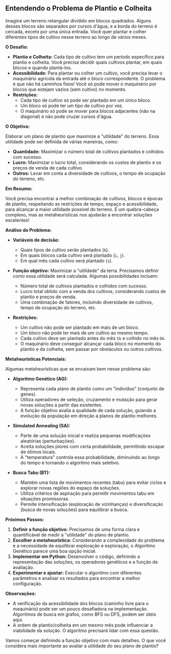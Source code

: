 ## Entendendo o Problema de Plantio e Colheita

Imagine um terreno retangular dividido em blocos quadrados. Alguns desses blocos são separados por cursos d'água, e a borda do terreno é cercada, exceto por uma única entrada. Você quer plantar e colher diferentes tipos de cultivo nesse terreno ao longo de vários meses.

**O Desafio:**

* **Plantio e Colheita:** Cada tipo de cultivo tem um período específico para plantio e colheita. Você precisa decidir quais cultivos plantar, em quais blocos e quando plantá-los.
* **Acessibilidade:** Para plantar ou colher um cultivo, você precisa levar o maquinário agrícola da entrada até o bloco correspondente. O problema é que não há caminhos fixos! Você só pode mover o maquinário por blocos que estejam vazios (sem cultivo) no momento.
* **Restrições:**
    * Cada tipo de cultivo só pode ser plantado em um único bloco.
    * Um bloco só pode ter um tipo de cultivo por vez.
    * O maquinário só pode se mover para blocos adjacentes (não na diagonal) e não pode cruzar cursos d'água.

**O Objetivo:**

Elaborar um plano de plantio que maximize a "utilidade" do terreno. Essa utilidade pode ser definida de várias maneiras, como:

* **Quantidade:** Maximizar o número total de cultivos plantados e colhidos com sucesso.
* **Lucro:** Maximizar o lucro total, considerando os custos de plantio e os preços de venda de cada cultivo.
* **Outros:** Levar em conta a diversidade de cultivos, o tempo de ocupação do terreno, etc.

**Em Resumo:**

Você precisa encontrar a melhor combinação de cultivos, blocos e épocas de plantio, respeitando as restrições de tempo, espaço e acessibilidade, para alcançar a maior utilidade possível do terreno. É um quebra-cabeça complexo, mas as metaheurísticas nos ajudarão a encontrar soluções excelentes!


**Análise do Problema:**

* **Variáveis de decisão:** 
    * Quais tipos de cultivo serão plantados (`k`).
    * Em quais blocos cada cultivo será plantado (`i`, `j`).
    * Em qual mês cada cultivo será plantado (`s`).

* **Função objetivo:** Maximizar a "utilidade" da terra. Precisamos definir como essa utilidade será calculada. Algumas possibilidades incluem:
    * Número total de cultivos plantados e colhidos com sucesso.
    * Lucro total obtido com a venda dos cultivos, considerando custos de plantio e preços de venda.
    * Uma combinação de fatores, incluindo diversidade de cultivos, tempo de ocupação do terreno, etc.

* **Restrições:**
    * Um cultivo não pode ser plantado em mais de um bloco.
    * Um bloco não pode ter mais de um cultivo ao mesmo tempo.
    * Cada cultivo deve ser plantado antes do mês `Sk` e colhido no mês `Dk`.
    * O maquinário deve conseguir alcançar cada bloco no momento do plantio e da colheita, sem passar por obstáculos ou outros cultivos.

**Metaheurísticas Potenciais:**

Algumas metaheurísticas que se encaixam bem nesse problema são:

* **Algoritmo Genético (AG):** 
    * Representa cada plano de plantio como um "indivíduo" (conjunto de genes).
    * Utiliza operadores de seleção, cruzamento e mutação para gerar novas soluções a partir das existentes.
    * A função objetivo avalia a qualidade de cada solução, guiando a evolução da população em direção a planos de plantio melhores.

* **Simulated Annealing (SA):** 
    * Parte de uma solução inicial e realiza pequenas modificações aleatórias (perturbações).
    * Aceita soluções piores com certa probabilidade, permitindo escapar de ótimos locais.
    * A "temperatura" controla essa probabilidade, diminuindo ao longo do tempo e tornando o algoritmo mais seletivo.

* **Busca Tabu (BT):**
    * Mantém uma lista de movimentos recentes (tabu) para evitar ciclos e explorar novas regiões do espaço de soluções.
    * Utiliza critérios de aspiração para permitir movimentos tabu em situações promissoras.
    * Permite intensificação (exploração de vizinhanças) e diversificação (busca de novas soluções) para equilibrar a busca.

**Próximos Passos:**

1. **Definir a função objetivo:** Precisamos de uma forma clara e quantificável de medir a "utilidade" do plano de plantio.
2. **Escolher a metaheurística:** Considerando a complexidade do problema e a necessidade de equilibrar exploração e exploração, o Algoritmo Genético parece uma boa opção inicial.
3. **Implementar em Python:** Desenvolver o código, definindo a representação das soluções, os operadores genéticos e a função de avaliação.
4. **Experimentar e ajustar:** Executar o algoritmo com diferentes parâmetros e analisar os resultados para encontrar a melhor configuração.

**Observações:**

* A verificação da acessibilidade dos blocos (caminho livre para o maquinário) pode ser um pouco desafiadora na implementação. Algoritmos de busca em grafos, como BFS ou DFS, podem ser úteis aqui.
* A ordem de plantio/colheita em um mesmo mês pode influenciar a viabilidade da solução. O algoritmo precisará lidar com essa questão.

Vamos começar definindo a função objetivo com mais detalhes. O que você considera mais importante ao avaliar a utilidade do seu plano de plantio? 
